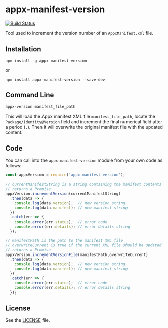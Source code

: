 # appx-manifest-version

[![Build Status](https://travis-ci.org/adrianba/appx-manifest-version.svg?branch=master)](https://travis-ci.org/adrianba/appx-manifest-version)

Tool used to increment the version number of an `AppxManifest.xml` file.

## Installation

    npm install -g appx-manifest-version

or

    npm install appx-manifest-version --save-dev

## Command Line

    appx-version manifest_file_path

This will load the Appx manifest XML file `manifest_file_path`, locate
the `Package/Identity@Version` field and increment the final numerical
field after a period (`.`). Then it will overwrite the original manifest
file with the updated content.

## Code

You can call into the `appx-manifest-version` module from your own code
as follows:

```javascript
const appxVersion = require('appx-manifest-version');

// currentManifestString is a string containing the manifest contents
// returns a Promise
appxVersion.incrementVersion(currentManifestString)
  .then(data => {
    console.log(data.version);  // new version string
    console.log(data.manifest); // new manifest string
  })
  .catch(err => {
    console.error(err.status);  // error code
    console.error(err.details); // error details string
  });

// manifestPath is the path to the manifest XML file
// overwriteCurrent is true if the current XML file should be updated
// returns a Promise
appxVersion.incrementVersionFile(manifestPath,overwriteCurrent)
  .then(data => {
    console.log(data.version);  // new version string
    console.log(data.manifest); // new manifest string
  })
  .catch(err => {
    console.error(err.status);  // error code
    console.error(err.details); // error details string
  });
```

## License

See the [LICENSE](LICENSE) file.